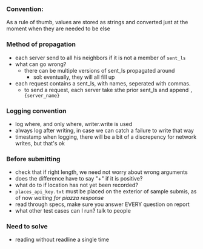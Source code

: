 ### Convention: 
As a rule of thumb, values are stored as strings and converted just at the moment when they are needed to be else 


### Method of propagation 
- each server send to all his neighbors if it is not a member of `sent_ls`
- what can go wrong? 
    - there can be multiple versions of sent_ls propagated around 
        - sol: eventually, they will all fill up
- each request contains a sent_ls, with names, seperated with commas.
    - to send a request, each server take sthe prior sent_ls and append `,{server_name}`

### Logging convention 
- log where, and only where, writer.write is used
- always log after writing, in case we can catch a failure to write that way
- timestamp when logging, there will be a bit of a discrepency for network writes, but that's ok

### Before submitting
- check that if right length, we need not worry about wrong arguments
- does the difference have to say "+" if it is positive?
- what do to if location has not yet been recorded?
- `places_api_key.txt` must be placed on the exterior of sample submis, as of now *waiting for piazza response*
- read through specs, make sure you answer EVERY question on report 
- what other test cases can I run? talk to people

### Need to solve
- reading without readline a single time